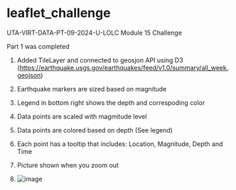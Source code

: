 # leaflet_challenge
UTA-VIRT-DATA-PT-09-2024-U-LOLC Module 15 Challenge

Part 1 was completed
1. Added TileLayer and connected to geosjon API using D3 (https://earthquake.usgs.gov/earthquakes/feed/v1.0/summary/all_week.geojson)
2. Earthquake markers are sized based on magnitude
3. Legend in bottom right shows the depth and correspoding color
4. Data points are scaled with magmitude level
5. Data points are colored based on depth (See legend)
6. Each point has a tooltip that includes: Location, Magnitude, Depth and Time

7. Picture shown when you zoom out
8. ![image](https://github.com/user-attachments/assets/427f204c-204c-4279-a6f2-66d5511372f5)
